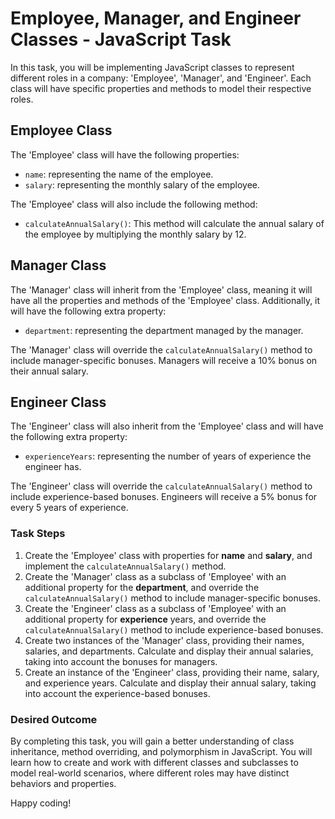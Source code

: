 # Employee, Manager, and Engineer Classes - JavaScript Task

In this task, you will be implementing JavaScript classes to represent different roles in a company: 'Employee', 'Manager', and 'Engineer'. Each class will have specific properties and methods to model their respective roles.

## Employee Class

The 'Employee' class will have the following properties:
- `name`: representing the name of the employee.
- `salary`: representing the monthly salary of the employee.

The 'Employee' class will also include the following method:
- `calculateAnnualSalary()`: This method will calculate the annual salary of the employee by multiplying the monthly salary by 12.

## Manager Class

The 'Manager' class will inherit from the 'Employee' class, meaning it will have all the properties and methods of the 'Employee' class. Additionally, it will have the following extra property:
- `department`: representing the department managed by the manager.

The 'Manager' class will override the `calculateAnnualSalary()` method to include manager-specific bonuses. Managers will receive a 10% bonus on their annual salary.

## Engineer Class

The 'Engineer' class will also inherit from the 'Employee' class and will have the following extra property:
- `experienceYears`: representing the number of years of experience the engineer has.

The 'Engineer' class will override the `calculateAnnualSalary()` method to include experience-based bonuses. Engineers will receive a 5% bonus for every 5 years of experience.

### Task Steps

1. Create the 'Employee' class with properties for **name** and **salary**, and implement the `calculateAnnualSalary()` method.
2. Create the 'Manager' class as a subclass of 'Employee' with an additional property for the **department**, and override the `calculateAnnualSalary()` method to include manager-specific bonuses.
3. Create the 'Engineer' class as a subclass of 'Employee' with an additional property for **experience** years, and override the `calculateAnnualSalary()` method to include experience-based bonuses.
4. Create two instances of the 'Manager' class, providing their names, salaries, and departments. Calculate and display their annual salaries, taking into account the bonuses for managers.
5. Create an instance of the 'Engineer' class, providing their name, salary, and experience years. Calculate and display their annual salary, taking into account the experience-based bonuses.

### Desired Outcome




By completing this task, you will gain a better understanding of class inheritance, method overriding, and polymorphism in JavaScript. You will learn how to create and work with different classes and subclasses to model real-world scenarios, where different roles may have distinct behaviors and properties.

Happy coding!

